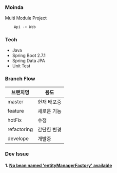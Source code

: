 ### Moinda

Multi Module Project

```java
    Api -> Web 
```

### Tech
- Java 
- Spring Boot 2.7.1
- Spring Data JPA
- Unit Test

### Branch Flow

|브랜치명|용도|
|---|---|
|master|현재 배포중|
|feature|새로운 기능|
|hotFix|수정|
|refactoring|간단한 변경|
|develope|개발중|


### Dev Issue

#### 1.  [No bean named 'entityManagerFactory' available](https://awse2050.tistory.com/110)
